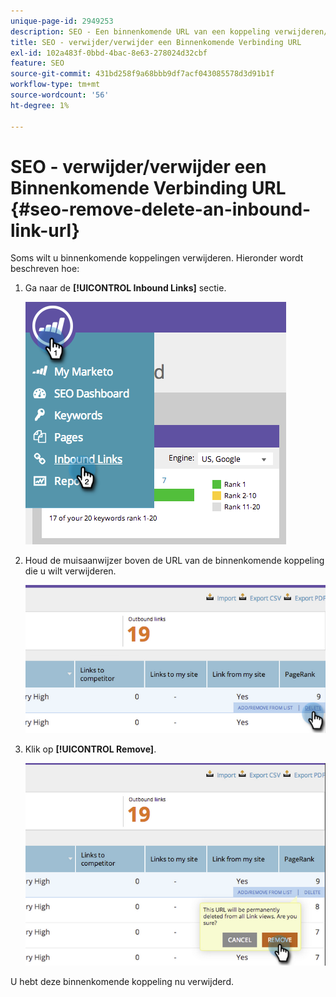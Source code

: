```yaml
---
unique-page-id: 2949253
description: SEO - Een binnenkomende URL van een koppeling verwijderen/verwijderen - Marketo Docs - Productdocumentatie
title: SEO - verwijder/verwijder een Binnenkomende Verbinding URL
exl-id: 102a483f-0bbd-4bac-8e63-278024d32cbf
feature: SEO
source-git-commit: 431bd258f9a68bbb9df7acf043085578d3d91b1f
workflow-type: tm+mt
source-wordcount: '56'
ht-degree: 1%

---
```


# SEO - verwijder/verwijder een Binnenkomende Verbinding URL {#seo-remove-delete-an-inbound-link-url}

Soms wilt u binnenkomende koppelingen verwijderen. Hieronder wordt beschreven hoe:

1. Ga naar de **[!UICONTROL Inbound Links]** sectie.

   ![](assets/image2014-9-18-13-3a47-3a3.png)

1. Houd de muisaanwijzer boven de URL van de binnenkomende koppeling die u wilt verwijderen.

   ![](assets/image2014-9-18-13-3a49-3a34.png)

1. Klik op **[!UICONTROL Remove]**.

   ![](assets/image2014-9-18-13-3a49-3a44.png)

U hebt deze binnenkomende koppeling nu verwijderd.
